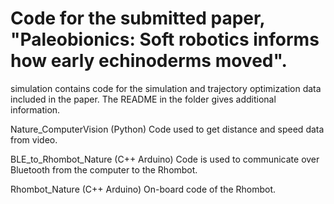# Code for the submitted paper, "Paleobionics: Soft robotics informs how early echinoderms moved".

simulation contains code for the simulation and trajectory optimization data included in the paper. The README in the folder gives additional information.

Nature_ComputerVision (Python)
Code used to get distance and speed data from video. 

BLE_to_Rhombot_Nature (C++ Arduino)
Code is used to communicate over Bluetooth from the computer to the Rhombot.

Rhombot_Nature (C++ Arduino) 
On-board code of the Rhombot.
